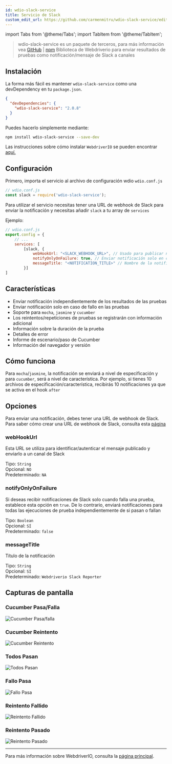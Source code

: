```yaml
---
id: wdio-slack-service
title: Servicio de Slack
custom_edit_url: https://github.com/carmenmitru/wdio-slack-service/edit/master/README.md
---
```


import Tabs from '@theme/Tabs';
import TabItem from '@theme/TabItem';

> wdio-slack-service es un paquete de terceros, para más información vea [GitHub](https://github.com/carmenmitru/wdio-slack-service) | [npm](https://www.npmjs.com/package/wdio-slack-service)
Biblioteca de Webdriverio para enviar resultados de pruebas como notificación/mensaje de Slack a canales

## Instalación

La forma más fácil es mantener `wdio-slack-service` como una devDependency en tu `package.json`.

```json
{
  "devDependencies": {
    "wdio-slack-service": "2.0.8"
  }
}
```

Puedes hacerlo simplemente mediante:

```bash
npm install wdio-slack-service --save-dev
```

Las instrucciones sobre cómo instalar `WebdriverIO` se pueden encontrar [aquí.](https://webdriver.io/docs/gettingstarted.html)

## Configuración

Primero, importa el servicio al archivo de configuración wdio `wdio.conf.js`

```js
// wdio.conf.js
const slack = require('wdio-slack-service');
```

Para utilizar el servicio necesitas tener una URL de webhook de Slack para enviar la notificación y necesitas añadir `slack` a tu array de `services`

Ejemplo:

```js
// wdio.conf.js
export.config = {
    // ...
    services: [
        [slack, {
            webHookUrl: "<SLACK_WEBHOOK_URL>", // Usado para publicar notificaciones a un canal particular
            notifyOnlyOnFailure: true, // Enviar notificación solo en caso de fallos en las pruebas
            messageTitle: "<NOTIFICATION_TITLE>" // Nombre de la notificación
        }]
]
```
## Características

- Enviar notificación independientemente de los resultados de las pruebas
- Enviar notificación solo en caso de fallo en las pruebas
- Soporte para `mocha`, `jasmine` y `cucumber`
- Los reintentos/repeticiones de pruebas se registrarán con información adicional
- Información sobre la duración de la prueba
- Detalles de error
- Informe de escenario/paso de Cucumber
- Información del navegador y versión

## Cómo funciona
Para `mocha`/`jasmine`, la notificación se enviará a nivel de especificación y para `cucumber`, será a nivel de característica. Por ejemplo, si tienes 10 archivos de especificación/característica, recibirás 10 notificaciones ya que se activa en el hook `after`

## Opciones

Para enviar una notificación, debes tener una URL de webhook de Slack. Para saber cómo crear una URL de webhook de Slack, consulta esta [página](https://api.slack.com/messaging/webhooks)

### webHookUrl

Esta URL se utiliza para identificar/autenticar el mensaje publicado y enviarlo a un canal de Slack

Tipo: `String` <br/>
Opcional: `NO` <br/>
Predeterminado: `NA`

### notifyOnlyOnFailure

Si deseas recibir notificaciones de Slack solo cuando falla una prueba, establece esta opción en `true`. De lo contrario, enviará notificaciones para todas las ejecuciones de prueba independientemente de si pasan o fallan

Tipo: `Boolean` <br/>
Opcional: `SÍ` <br/>
Predeterminado: `false`

### messageTitle

Título de la notificación

Tipo: `String` <br/>
Opcional: `SÍ` <br/>
Predeterminado: `Webdriverio Slack Reporter`

## Capturas de pantalla

### Cucumber Pasa/Falla

![Cucumber Pasa/falla](https://github.com/carmenmitru/wdio-slack-service/blob/master//assets/Cucumber.PNG)

### Cucumber Reintento

![Cucumber Reintento](https://github.com/carmenmitru/wdio-slack-service/blob/master//assets/Cucumberretry.PNG)

### Todos Pasan

![Todos Pasan](https://github.com/carmenmitru/wdio-slack-service/blob/master//assets/allpass.PNG)

### Fallo Pasa

![Fallo Pasa](https://github.com/carmenmitru/wdio-slack-service/blob/master//assets/failpass.PNG)

### Reintento Fallido

![Reintento Fallido](https://github.com/carmenmitru/wdio-slack-service/blob/master//assets/retryfail.PNG)

### Reintento Pasado

![Reintento Pasado](https://github.com/carmenmitru/wdio-slack-service/blob/master//assets/retrypassed.PNG)

---

Para más información sobre WebdriverIO, consulta la [página principal](https://webdriver.io).